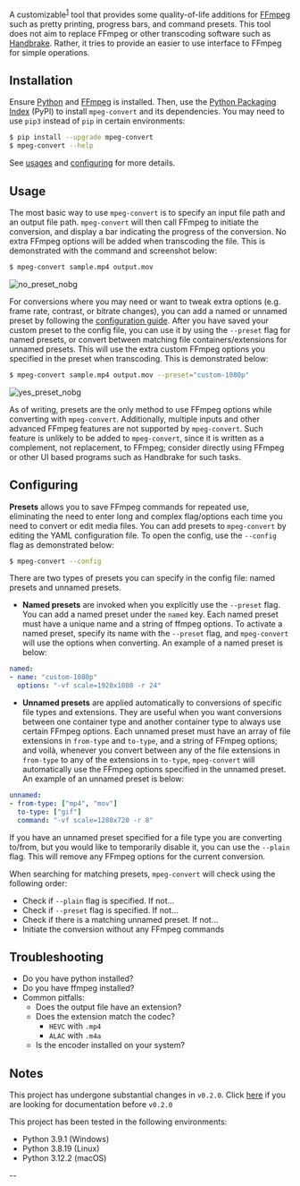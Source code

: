 A customizable<sup>[1](#Configuring)</sup> tool that provides some quality-of-life additions for [FFmpeg](https://ffmpeg.org) such as pretty printing, progress bars, and command presets. This tool does not aim to replace FFmpeg or other transcoding software such as [Handbrake](https://handbrake.fr/). Rather, it tries to provide an easier to use interface to FFmpeg for simple operations. 

## Installation 

Ensure [Python](https://www.python.org/downloads/) and [FFmpeg](https://ffmpeg.org/download.html) is installed. Then, use the [Python Packaging Index](https://pypi.org/) (PyPI) to install `mpeg-convert` and its dependencies. You may need to use `pip3` instead of `pip` in certain environments: 

```bash
$ pip install --upgrade mpeg-convert
$ mpeg-convert --help
```

See [usages](#Usage) and [configuring](#Configuring) for more details. 

## Usage

The most basic way to use `mpeg-convert` is to specify an input file path and an output file path. `mpeg-convert` will then call FFmpeg to initiate the conversion, and display a bar indicating the progress of the conversion. No extra FFmpeg options will be added when transcoding the file. This is demonstrated with the command and screenshot below: 

```bash
$ mpeg-convert sample.mp4 output.mov
```

![no_preset_nobg](https://github.com/SomedudeX/mpeg-convert/assets/101906945/f990118f-0f3c-4f0d-aabf-5afa65efdb37)

For conversions where you may need or want to tweak extra options (e.g. frame rate, contrast, or bitrate changes), you can add a named or unnamed preset by following the [configuration guide](#Configuring). After you have saved your custom preset to the config file, you can use it by using the `--preset` flag for named presets, or convert between matching file containers/extensions for unnamed presets. This will use the extra custom FFmpeg options you specified in the preset when transcoding. This is demonstrated below:

```bash
$ mpeg-convert sample.mp4 output.mov --preset="custom-1080p"
```

![yes_preset_nobg](https://github.com/SomedudeX/mpeg-convert/assets/101906945/44503c85-5bed-441a-9f6d-c241820b8c09)

As of writing, presets are the only method to use FFmpeg options while converting with `mpeg-convert`. Additionally, multiple inputs and other advanced FFmpeg features are not supported by `mpeg-convert`. Such feature is unlikely to be added to `mpeg-convert`, since it is written as a complement, not replacement, to FFmpeg; consider directly using FFmpeg or other UI based programs such as Handbrake for such tasks. 

## Configuring

**Presets** allows you to save FFmpeg commands for repeated use, eliminating the need to enter long and complex flag/options each time you need to convert or edit media files. You can add presets to `mpeg-convert` by editing the YAML configuration file. To open the config, use the `--config` flag as demonstrated below:

```bash
$ mpeg-convert --config
```

There are two types of presets you can specify in the config file: named presets and unnamed presets.

 * **Named presets** are invoked when you explicitly use the `--preset` flag. You can add a named preset under the `named` key. Each named preset must have a unique name and a string of ffmpeg options. To activate a named preset, specify its name with the `--preset` flag, and `mpeg-convert` will use the options when converting. An example of a named preset is below:

```yml
named:
- name: "custom-1080p"
  options: "-vf scale=1920x1080 -r 24"
```

 * **Unnamed presets** are applied automatically to conversions of specific file types and extensions. They are useful when you want conversions between one container type and another container type to always use certain FFmpeg options. Each unnamed preset must have an array of file extensions in `from-type` and `to-type`, and a string of FFmpeg options; and voilà, whenever you convert between any of the file extensions in `from-type` to any of the extensions in `to-type`, `mpeg-convert` will automatically use the FFmpeg options specified in the unnamed preset. An example of an unnamed preset is below:

```yml
unnamed:
- from-type: ["mp4", "mov"]
  to-type: ["gif"]
  command: "-vf scale=1280x720 -r 8"
```

If you have an unnamed preset specified for a file type you are converting to/from, but you would like to temporarily disable it, you can use the `--plain` flag. This will remove any FFmpeg options for the current conversion.

When searching for matching presets, `mpeg-convert` will check using the following order:
 * Check if `--plain` flag is specified. If not...
 * Check if `--preset` flag is specified. If not...
 * Check if there is a matching unnamed preset. If not...
 * Initiate the conversion without any FFmpeg commands

## Troubleshooting

* Do you have python installed?
* Do you have ffmpeg installed?
* Common pitfalls:
  + Does the output file have an extension?
  + Does the extension match the codec?
    - `HEVC` with `.mp4`
    - `ALAC` with `.m4a`
  + Is the encoder installed on your system?

## Notes

This project has undergone substantial changes in `v0.2.0`. Click [here](https://github.com/SomedudeX/mpeg-convert/blob/15f4026633c5da667e6283cdeb78d82b29cd1b3d/README.md) if you are looking for documentation before `v0.2.0`

This project has been tested in the following environments:
 * Python 3.9.1 (Windows)
 * Python 3.8.19 (Linux)
 * Python 3.12.2 (macOS)

--
